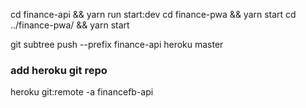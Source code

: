 cd finance-api && yarn run start:dev
cd finance-pwa && yarn start
cd ../finance-pwa/ && yarn start

git subtree push --prefix finance-api heroku master

### add heroku git repo
heroku git:remote -a financefb-api